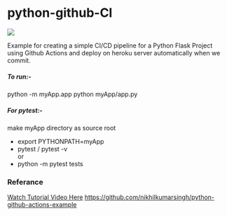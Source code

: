 # python-github-CI
![](https://github.com/Nafisur21/python-github-CI/workflows/Python%20application/badge.svg)

Example for creating a simple CI/CD pipeline for a Python Flask Project using Github Actions and deploy on heroku server 
automatically when we commit.<br>
##### To run:-
python -m myApp.app
python myApp/app.py
##### For pytest:-
make myApp directory as source root
- export PYTHONPATH=myApp
- pytest / pytest -v <br>
or
- python -m pytest tests

### Referance
[Watch Tutorial Video Here](https://youtu.be/WTofttoD2xg)
https://github.com/nikhilkumarsingh/python-github-actions-example